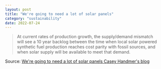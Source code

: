 ```yaml
---
layout: post
title: "We're going to need a lot of solar panels"
category: "sustainability"
date: 2022-07-24
---
```


>At current rates of production growth, the supply/demand mismatch will see a 10 year backlog between the time when local solar powered synthetic fuel production reaches cost parity with fossil sources, and when solar supply will be available to meet that demand.

Source: [We're going to need a lot of solar panels  Casey Handmer's blog](https://caseyhandmer.wordpress.com/2022/07/22/were-going-to-need-a-lot-of-solar-panels/)
